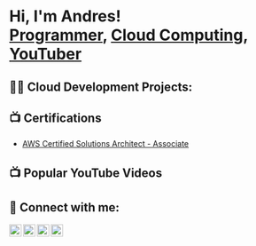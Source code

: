 <h1>Hi, I'm Andres! <br/><a href="https://github.com/joshmadakor1">Programmer</a>, <a href="https://www.linkedin.com/in/joshmadakor/">Cloud Computing</a>, <a href="https://www.youtube.com/c/joshmadakor">YouTuber</a></h1>

<h2>👨‍💻 Cloud Development Projects:</h2>

<h2>📺 Certifications</h2>

- [AWS Certified Solutions Architect - Associate](https://www.credly.com/badges/eb665e07-1e9d-46e1-b83c-ad2290779e7a/public_url)

<h2>📺 Popular YouTube Videos</h2>


<h2> 🤳 Connect with me:</h2>

[<img align="left" alt="AndresSoto | YouTube" width="22px" src="https://cdn.jsdelivr.net/npm/simple-icons@v3/icons/youtube.svg" />][youtube]
[<img align="left" alt="AndresSoto | Twitter" width="22px" src="https://cdn.jsdelivr.net/npm/simple-icons@v3/icons/twitter.svg" />][twitter]
[<img align="left" alt="AndresSoto | LinkedIn" width="22px" src="https://cdn.jsdelivr.net/npm/simple-icons@v3/icons/linkedin.svg" />][linkedin]
[<img align="left" alt="AndresSoto | Instagram" width="22px" src="https://cdn.jsdelivr.net/npm/simple-icons@v3/icons/instagram.svg" />][instagram]

[twitter]: https://x.com/AndresSoto
[youtube]: https://www.youtube.com/channel/UCsHNjOnFhY9T5esCOkZYiHw
[instagram]: https://www.instagram.com/andres_soto140/
[linkedin]: https://linkedin.com/in/andres-soto140

<!--
*andressoto140/andressoto140** is a ✨ _special_ ✨ repository because its `README.md` (this file) appears on your GitHub profile.

Here are some ideas to get you started:

- 🔭 I’m currently working on ...
- 🌱 I’m currently learning ...
- 👯 I’m looking to collaborate on ...
- 🤔 I’m looking for help with ...
- 💬 Ask me about ...
- 📫 How to reach me: ...
- 😄 Pronouns: ...
- ⚡ Fun fact: ...
-->
